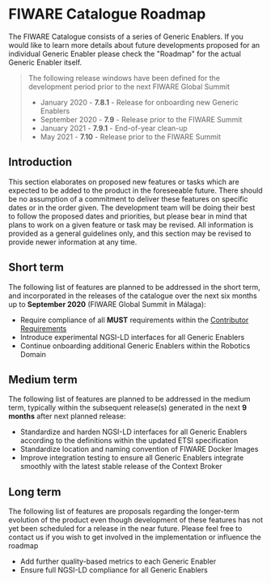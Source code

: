 # FIWARE Catalogue Roadmap

The FIWARE Catalogue consists of a series of Generic Enablers. If you would like to learn more details about future
developments proposed for an individual Generic Enabler please check the "Roadmap" for the actual Generic Enabler
itself.

> The following release windows have been defined for the development period prior to the next FIWARE Global Summit
>
> -   January 2020 - **7.8.1** - Release for onboarding new Generic Enablers
> -   September 2020 - **7.9** - Release prior to the FIWARE Summit
> -   January 2021 - **7.9.1** - End-of-year clean-up
> -   May 2021 - **7.10** - Release prior to the FIWARE Summit

## Introduction

This section elaborates on proposed new features or tasks which are expected to be added to the product in the
foreseeable future. There should be no assumption of a commitment to deliver these features on specific dates or in the
order given. The development team will be doing their best to follow the proposed dates and priorities, but please bear
in mind that plans to work on a given feature or task may be revised. All information is provided as a general
guidelines only, and this section may be revised to provide newer information at any time.

## Short term

The following list of features are planned to be addressed in the short term, and incorporated in the releases of the
catalogue over the next six months up to **September 2020** (FIWARE Global Summit in Málaga):

-   Require compliance of all **MUST** requirements within the
    [Contributor Requirements](https://fiware-requirements.rtfd.io)
-   Introduce experimental NGSI-LD interfaces for all Generic Enablers
-   Continue onboarding additional Generic Enablers within the Robotics Domain

## Medium term

The following list of features are planned to be addressed in the medium term, typically within the subsequent
release(s) generated in the next **9 months** after next planned release:

-   Standardize and harden NGSI-LD interfaces for all Generic Enablers according to the definitions within the updated ETSI specification
-   Standardize location and naming convention of FIWARE Docker Images
-   Improve integration testing to ensure all Generic Enablers integrate smoothly with the latest stable release of the
    Context Broker

## Long term

The following list of features are proposals regarding the longer-term evolution of the product even though development
of these features has not yet been scheduled for a release in the near future. Please feel free to contact us if you
wish to get involved in the implementation or influence the roadmap

-   Add further quality-based metrics to each Generic Enabler
-   Ensure full NGSI-LD compliance for all Generic Enablers
